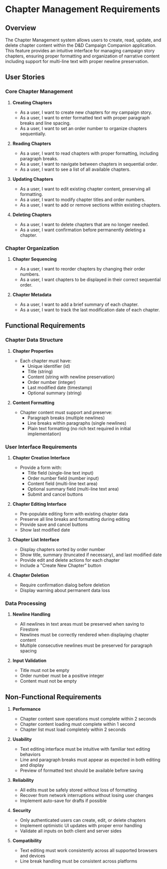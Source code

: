 # Chapter Management Requirements

## Overview

The Chapter Management system allows users to create, read, update, and delete chapter content within the D&D Campaign Companion application. This feature provides an intuitive interface for managing campaign story chapters, ensuring proper formatting and organization of narrative content including support for multi-line text with proper newline preservation.

## User Stories

### Core Chapter Management

1. **Creating Chapters**
   - As a user, I want to create new chapters for my campaign story.
   - As a user, I want to enter formatted text with proper paragraph breaks and line spacing.
   - As a user, I want to set an order number to organize chapters sequentially.

2. **Reading Chapters**
   - As a user, I want to read chapters with proper formatting, including paragraph breaks.
   - As a user, I want to navigate between chapters in sequential order.
   - As a user, I want to see a list of all available chapters.

3. **Updating Chapters**
   - As a user, I want to edit existing chapter content, preserving all formatting.
   - As a user, I want to modify chapter titles and order numbers.
   - As a user, I want to add or remove sections within existing chapters.

4. **Deleting Chapters**
   - As a user, I want to delete chapters that are no longer needed.
   - As a user, I want confirmation before permanently deleting a chapter.

### Chapter Organization

1. **Chapter Sequencing**
   - As a user, I want to reorder chapters by changing their order numbers.
   - As a user, I want chapters to be displayed in their correct sequential order.

2. **Chapter Metadata**
   - As a user, I want to add a brief summary of each chapter.
   - As a user, I want to track the last modification date of each chapter.

## Functional Requirements

### Chapter Data Structure

1. **Chapter Properties**
   - Each chapter must have:
     - Unique identifier (id)
     - Title (string)
     - Content (string with newline preservation)
     - Order number (integer)
     - Last modified date (timestamp)
     - Optional summary (string)

2. **Content Formatting**
   - Chapter content must support and preserve:
     - Paragraph breaks (multiple newlines)
     - Line breaks within paragraphs (single newlines)
     - Plain text formatting (no rich text required in initial implementation)

### User Interface Requirements

1. **Chapter Creation Interface**
   - Provide a form with:
     - Title field (single-line text input)
     - Order number field (number input)
     - Content field (multi-line text area)
     - Optional summary field (multi-line text area)
     - Submit and cancel buttons

2. **Chapter Editing Interface**
   - Pre-populate editing form with existing chapter data
   - Preserve all line breaks and formatting during editing
   - Provide save and cancel buttons
   - Show last modified date

3. **Chapter List Interface**
   - Display chapters sorted by order number
   - Show title, summary (truncated if necessary), and last modified date
   - Provide edit and delete actions for each chapter
   - Include a "Create New Chapter" button

4. **Chapter Deletion**
   - Require confirmation dialog before deletion
   - Display warning about permanent data loss

### Data Processing

1. **Newline Handling**
   - All newlines in text areas must be preserved when saving to Firestore
   - Newlines must be correctly rendered when displaying chapter content
   - Multiple consecutive newlines must be preserved for paragraph spacing

2. **Input Validation**
   - Title must not be empty
   - Order number must be a positive integer
   - Content must not be empty

## Non-Functional Requirements

1. **Performance**
   - Chapter content save operations must complete within 2 seconds
   - Chapter content loading must complete within 1 second
   - Chapter list must load completely within 2 seconds

2. **Usability**
   - Text editing interface must be intuitive with familiar text editing behaviors
   - Line and paragraph breaks must appear as expected in both editing and display
   - Preview of formatted text should be available before saving

3. **Reliability**
   - All edits must be safely stored without loss of formatting
   - Recover from network interruptions without losing user changes
   - Implement auto-save for drafts if possible

4. **Security**
   - Only authenticated users can create, edit, or delete chapters
   - Implement optimistic UI updates with proper error handling
   - Validate all inputs on both client and server sides

5. **Compatibility**
   - Text editing must work consistently across all supported browsers and devices
   - Line break handling must be consistent across platforms